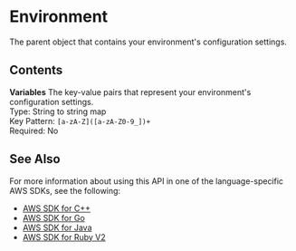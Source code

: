 # Environment<a name="API_Environment"></a>

The parent object that contains your environment's configuration settings\.

## Contents<a name="API_Environment_Contents"></a>

 **Variables**   <a name="SSS-Type-Environment-Variables"></a>
The key\-value pairs that represent your environment's configuration settings\.  
Type: String to string map  
Key Pattern: `[a-zA-Z]([a-zA-Z0-9_])+`   
Required: No

## See Also<a name="API_Environment_SeeAlso"></a>

For more information about using this API in one of the language\-specific AWS SDKs, see the following:
+  [AWS SDK for C\+\+](https://docs.aws.amazon.com/goto/SdkForCpp/lambda-2015-03-31/Environment) 
+  [AWS SDK for Go](https://docs.aws.amazon.com/goto/SdkForGoV1/lambda-2015-03-31/Environment) 
+  [AWS SDK for Java](https://docs.aws.amazon.com/goto/SdkForJava/lambda-2015-03-31/Environment) 
+  [AWS SDK for Ruby V2](https://docs.aws.amazon.com/goto/SdkForRubyV2/lambda-2015-03-31/Environment) 